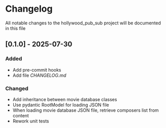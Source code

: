 # Changelog
All notable changes to the hollywood_pub_sub project will be documented in this file

## [0.1.0] - 2025-07-30
### Added
- Add pre-commit hooks
- Add file *CHANGELOG.md*
### Changed
- Add inheritance between movie database classes
- Use pydantic RootModel for loading JSON file
- When loading movie database JSON file, retrieve composers list from content
- Rework unit tests
